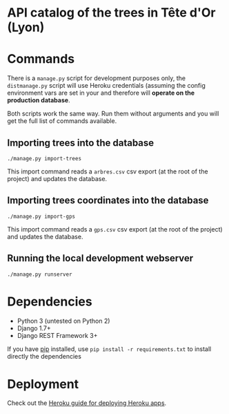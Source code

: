 API catalog of the trees in Tête d'Or (Lyon)
============================================

# Commands

There is a `manage.py` script for development purposes only, the
`distmanage.py` script will use Heroku credentials (assuming the config
environment vars are set in your and therefore will **operate on the production
database**.

Both scripts work the same way. Run them without arguments and you will get the
full list of commands available.

## Importing trees into the database

    ./manage.py import-trees

This import command reads a `arbres.csv` csv export (at the root of the
project) and updates the database.

## Importing trees coordinates into the database

    ./manage.py import-gps

This import command reads a `gps.csv` csv export (at the root of the
project) and updates the database.

## Running the local development webserver

    ./manage.py runserver

# Dependencies

- Python 3 (untested on Python 2)
- Django 1.7+
- Django REST Framework 3+

If you have [pip](https://pip.pypa.io/) installed, use `pip install -r requirements.txt` to install directly the dependencies

# Deployment

Check out the [Heroku guide for deploying Heroku apps](https://devcenter.heroku.com/articles/getting-started-with-django).
